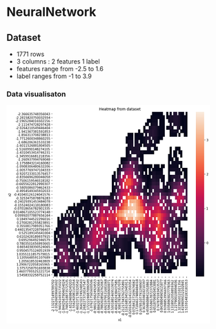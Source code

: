 # NeuralNetwork

## Dataset

* 1771 rows
* 3 columns : 2 features 1 label
* features range from -2.5 to 1.6
* label ranges from -1 to 3.9

### Data visualisaton
![alt text](plots/dataset_heatmap.png )
